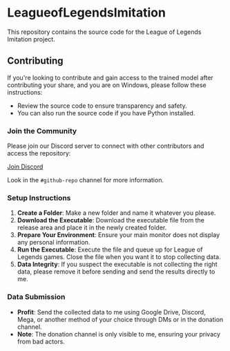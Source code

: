 # LeagueofLegendsImitation

This repository contains the source code for the League of Legends Imitation project.

## Contributing

If you're looking to contribute and gain access to the trained model after contributing your share, and you are on Windows, please follow these instructions:

- Review the source code to ensure transparency and safety.
- You can also run the source code if you have Python installed.

### Join the Community

Please join our Discord server to connect with other contributors and access the repository:

[Join Discord](https://discord.gg/7Z5vyntY66)

Look in the `#github-repo` channel for more information.

### Setup Instructions

1. **Create a Folder**: Make a new folder and name it whatever you please.
2. **Download the Executable**: Download the executable file from the release area and place it in the newly created folder.
3. **Prepare Your Environment**: Ensure your main monitor does not display any personal information.
4. **Run the Executable**: Execute the file and queue up for League of Legends games. Close the file when you want it to stop collecting data.
5. **Data Integrity**: If you suspect the executable is not collecting the right data, please remove it before sending and send the results directly to me.

### Data Submission

- **Profit**: Send the collected data to me using Google Drive, Discord, Mega, or another method of your choice through DMs or in the donation channel.
- **Note**: The donation channel is only visible to me, ensuring your privacy from bad actors.
